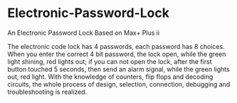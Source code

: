 # Electronic-Password-Lock
An Electronic Password Lock Based on Max+ Plus ⅱ


The electronic code lock has 4 passwords, each password has 8 choices. When you enter the correct 4 bit password, the lock open, while the green light shining, red lights out; if you can not open the lock, after the first button touched 5 seconds, then send an alarm signal, while the green lights out, red light. With the knowledge of counters, flip flops and decoding circuits, the whole process of design, selection, connection, debugging and troubleshooting is realized.
